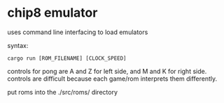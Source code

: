 # chip8 emulator

uses command line interfacing to load emulators

syntax:

```cargo run [ROM_FILENAME] [CLOCK_SPEED]```

controls for pong are A and Z for left side, and M and K for right side.
controls are difficult because each game/rom interprets them differently.

put roms into the ./src/roms/ directory
